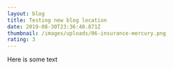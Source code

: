 ```yaml
---
layout: blog
title: Testing new blog location
date: 2019-08-30T23:36:40.871Z
thumbnail: /images/uploads/06-insurance-mercury.png
rating: 3
---
```

Here is some text
